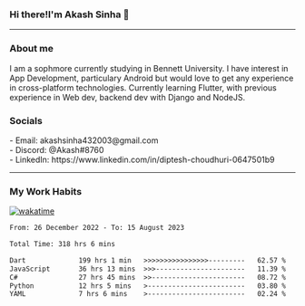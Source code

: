 <h3>Hi there!I'm Akash Sinha 👋</h3>

--- 

<h3>About me</h3>
I am a sophmore currently studying in Bennett University. I have interest in App Development, particulary Android but would love to get any experience in cross-platform technologies. Currently learning Flutter, with previous experience in Web dev, backend dev with Django and NodeJS.

<h3>Socials</h3>
 - Email: akashsinha432003@gmail.com<br>
 - Discord: @Akash#8760<br>
 - LinkedIn: https://www.linkedin.com/in/diptesh-choudhuri-0647501b9<br>


---

<h3>My Work Habits</h3>

[![wakatime](https://wakatime.com/badge/user/938b2951-49cf-4810-9b9e-c17cde3d3343.svg)](https://wakatime.com/@938b2951-49cf-4810-9b9e-c17cde3d3343)

<!--START_SECTION:waka-->

```txt
From: 26 December 2022 - To: 15 August 2023

Total Time: 318 hrs 6 mins

Dart             199 hrs 1 min   >>>>>>>>>>>>>>>>---------   62.57 %
JavaScript       36 hrs 13 mins  >>>----------------------   11.39 %
C#               27 hrs 45 mins  >>-----------------------   08.72 %
Python           12 hrs 5 mins   >------------------------   03.80 %
YAML             7 hrs 6 mins    >------------------------   02.24 %
```

<!--END_SECTION:waka-->


